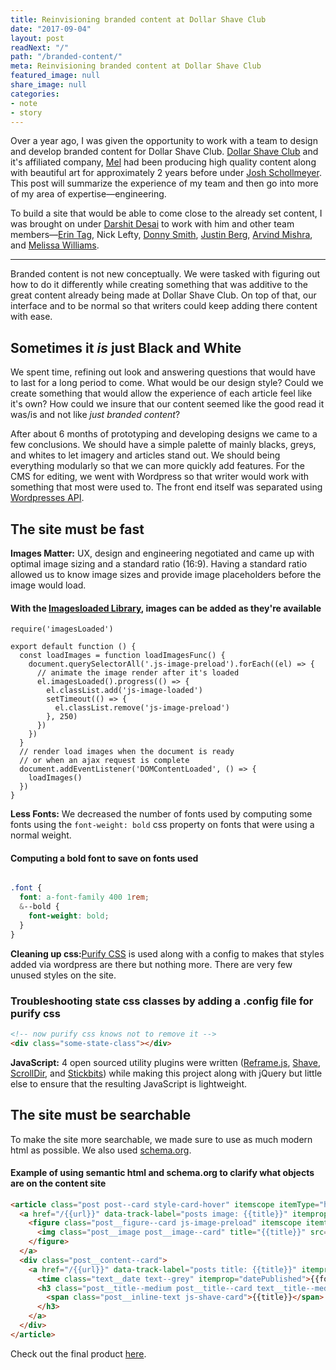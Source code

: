```yaml
---
title: Reinvisioning branded content at Dollar Shave Club
date: "2017-09-04"
layout: post
readNext: "/"
path: "/branded-content/"
meta: Reinvisioning branded content at Dollar Shave Club
featured_image: null
share_image: null
categories:
- note
- story
---
```


Over a year ago, I was given the opportunity to work with a team to design and develop branded content for Dollar Shave Club. [Dollar Shave Club](https://www.dollarshaveclub.com) and it's affiliated company, [Mel](https://melmagazine.com/) had been producing high quality content along with beautiful art for approximately 2 years before under [Josh Schollmeyer](https://www.linkedin.com/in/jschollmeyer/). This post will summarize the experience of my team and then go into more of my area of expertise—engineering.


To build a site that would be able to come close to the already set content, I was brought on under [Darshit Desai](https://www.linkedin.com/in/darshitdesai/) to work with him and other team members—[Erin Tag](https://www.linkedin.com/in/erin-taj-12596946/), Nick Lefty, [Donny Smith](https://www.linkedin.com/in/donnysmith/), [Justin Berg](https://www.linkedin.com/in/justin-berg-93722b2/), [Arvind Mishra](https://www.linkedin.com/in/arvindmishra1/), and [Melissa Williams](https://www.linkedin.com/in/melwilms/).


----

Branded content is not new conceptually. We were tasked with figuring out how to do it differently while creating something that was additive to the great content already being made at Dollar Shave Club. On top of that, our interface and to be normal so that writers could keep adding there content with ease.

## Sometimes it _is_ just Black and White

We spent time, refining out look and answering questions that would have to last for a long period to come. What would be our design style? Could we create something that would allow the experience of each article feel like it's own? How could we insure that our content seemed like the good read it was/is and not like _just branded content_?

After about 6 months of prototyping and developing designs we came to a few conclusions. We should have a simple palette of mainly blacks, greys, and whites to let imagery and articles stand out. We should being everything modularly so that we can more quickly add features. For the CMS for editing, we went with Wordpress so that writer would work with something that most were used to. The front end itself was separated using [Wordpresses API](https://wordpress.org/plugins/rest-api/). 

## The site must be fast

**Images Matter:** UX, design and engineering negotiated and came up with optimal image sizing and a standard ratio (16:9). Having a standard ratio allowed us to know image sizes and provide image placeholders before the image would load. 

#### With the [Imagesloaded Library](https://github.com/desandro/imagesloaded), images can be added as they're available
```
require('imagesLoaded')

export default function () {
  const loadImages = function loadImagesFunc() {
    document.querySelectorAll('.js-image-preload').forEach((el) => {
      // animate the image render after it's loaded
      el.imagesLoaded().progress(() => {
        el.classList.add('js-image-loaded')
        setTimeout(() => {
          el.classList.remove('js-image-preload')
        }, 250)
      })
    })
  }
  // render load images when the document is ready
  // or when an ajax request is complete
  document.addEventListener('DOMContentLoaded', () => {
    loadImages()
  })
}

```


**Less Fonts:** We decreased the number of fonts used by computing some fonts using the `font-weight: bold` css property on fonts that were using a normal weight. 

#### Computing a bold font to save on fonts used

```css

.font {
  font: a-font-family 400 1rem;
  &--bold {
    font-weight: bold;
  }
}

```

**Cleaning up css:**[Purify CSS](https://github.com/purifycss/purifycss) is used along with a config to makes that styles added via wordpress are there but nothing more. There are very few unused styles on the site. 

### Troubleshooting state css classes by adding a .config file for purify css

```html
<!-- now purify css knows not to remove it -->
<div class="some-state-class"></div>
```

**JavaScript:** 4 open sourced utility plugins were written ([Reframe.js](https://github.com/dollarshaveclub/reframe.js), [Shave](https://github.com/dollarshaveclub/shave), [ScrollDir](https://github.com/dollarshaveclub/scrolldir), and [Stickbits](https://github.com/dollarshaveclub/stickybits)) while making this project along with jQuery but little else to ensure that the resulting JavaScript is lightweight.

## The site must be searchable 

To make the site more searchable, we made sure to use as much modern html as possible. We also used [schema.org](http://schema.org/).

#### Example of using semantic html and schema.org to clarify what objects are on the content site

```html
<article class="post post--card style-card-hover" itemscope itemType="http://schema.org/Article">
  <a href="/{{url}}" data-track-label="posts image: {{title}}" itemprop="url">
    <figure class="post__figure--card js-image-preload" itemscope itemtype="http://schema.org/ImageObject">
      <img class="post__image post__image--card" title="{{title}}" src="{{media.small}}" alt="{{title}}" itemprop="contentURL" />
    </figure>
  </a>
  <div class="post__content--card">
    <a href="/{{url}}" data-track-label="posts title: {{title}}" itemprop="url">
      <time class="text__date text--grey" itemprop="datePublished">{{formatted_date}}</time>
      <h3 class="post__title--medium post__title--card text__title--medium" itemprop="headline">
        <span class="post__inline-text js-shave-card">{{title}}</span>
      </h3>
    </a>
  </div>
</article>
```


Check out the final product [here](https://content.dollarshaveclub.com).

